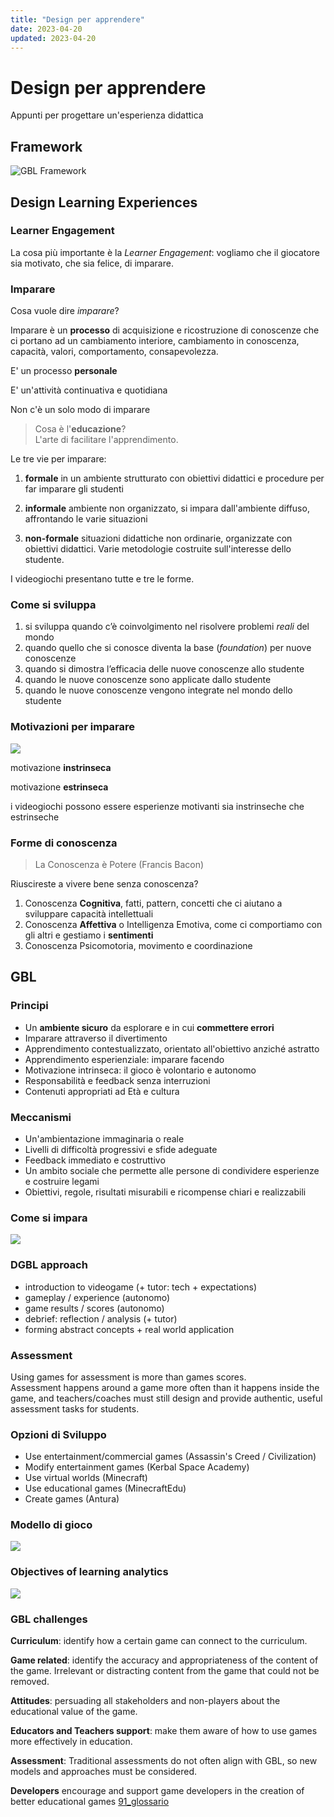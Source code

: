 ```yaml
---
title: "Design per apprendere"
date: 2023-04-20
updated: 2023-04-20
---
```


# Design per apprendere
Appunti per progettare un'esperienza didattica

## Framework

![GBL Framework](../../../assets/img/gamedev/img-g4c/dgbl/gbl-framework.webp)

## Design Learning Experiences

### Learner Engagement
La cosa più importante è la _Learner Engagement_: vogliamo che il giocatore sia motivato, che sia felice, di imparare.

### Imparare
Cosa vuole dire _imparare_?

Imparare è un **processo** di acquisizione e ricostruzione di conoscenze che ci portano ad un cambiamento interiore, cambiamento in conoscenza, capacità, valori, comportamento, consapevolezza.

E' un processo **personale**

E' un'attività continuativa e quotidiana

Non c'è un solo modo di imparare

> Cosa è l'**educazione**?   
> L'arte di facilitare l'apprendimento.

Le tre vie per imparare:

1. **formale**
in un ambiente strutturato con obiettivi didattici e procedure per far imparare gli studenti

1. **informale**
ambiente non organizzato, si impara dall'ambiente diffuso, affrontando le varie situazioni

1. **non-formale**
situazioni didattiche non ordinarie, organizzate con obiettivi didattici. Varie metodologie costruite sull'interesse dello studente.

I videogiochi presentano tutte e tre le forme.

### Come si sviluppa

1. si sviluppa quando c’è coinvolgimento nel risolvere problemi *reali* del mondo
2. quando quello che si conosce diventa la base (*foundation*) per nuove conoscenze
3. quando si dimostra l’efficacia delle nuove conoscenze allo studente
4. quando le nuove conoscenze sono applicate dallo studente
5. quando le nuove conoscenze vengono integrate nel mondo dello studente

### Motivazioni per imparare

![](../../../assets/img/gamedev/img-g4c/maslow.webp)

motivazione **instrinseca**

motivazione **estrinseca**

i videogiochi possono essere esperienze motivanti sia instrinseche che estrinseche

### Forme di conoscenza

> La Conoscenza è Potere (Francis Bacon)

Riuscireste a vivere bene senza conoscenza?

1. Conoscenza **Cognitiva**, fatti, pattern, concetti che ci aiutano a sviluppare capacità intellettuali
2. Conoscenza **Affettiva** o Intelligenza Emotiva, come ci comportiamo con gli altri e gestiamo i **sentimenti**
3. Conoscenza Psicomotoria, movimento e coordinazione
  
## GBL

### Principi

- Un **ambiente sicuro** da esplorare e in cui **commettere errori**
- Imparare attraverso il divertimento
- Apprendimento contestualizzato, orientato all'obiettivo anziché astratto
- Apprendimento esperienziale: imparare facendo
- Motivazione intrinseca: il gioco è volontario e autonomo
- Responsabilità e feedback senza interruzioni
- Contenuti appropriati ad Età e cultura 

### Meccanismi

- Un'ambientazione immaginaria o reale
- Livelli di difficoltà progressivi e sfide adeguate
- Feedback immediato e costruttivo
- Un ambito sociale che permette alle persone di condividere esperienze e costruire legami
- Obiettivi, regole, risultati misurabili e ricompense chiari e realizzabili

### Come si impara
![](../../../assets/img/gamedev/img-g4c/dgbl/cognitive_approach.webp)

### DGBL approach

- introduction to videogame (+ tutor: tech + expectations)
- gameplay / experience (autonomo)
- game results / scores (autonomo)
- debrief: reflection / analysis (+ tutor)
- forming abstract concepts + real world application

### Assessment
Using games for assessment is more than games scores.  
Assessment happens around a game more often than it happens inside the game, and teachers/coaches must still design and provide authentic, useful assessment tasks for students.

### Opzioni di Sviluppo

- Use entertainment/commercial games (Assassin's Creed / Civilization)
- Modify entertainment games (Kerbal Space Academy)
- Use virtual worlds (Minecraft)
- Use educational games (MinecraftEdu)
- Create games (Antura)

### Modello di gioco
![](../../../assets/img/gamedev/img-g4c/dgbl/GBLModel.webp)

### Objectives of learning analytics

![](../../../assets/img/gamedev/img-g4c/dgbl/game_learning_analytics.webp)

### GBL challenges
**Curriculum**: identify how a certain game can connect to the curriculum. 

**Game related**: identify the accuracy and appropriateness of the content of the game. Irrelevant or distracting content from the game that could not be removed.

**Attitudes**: persuading all stakeholders and non-players about the educational value of the game.

**Educators and Teachers support**: make them aware of how to use games more effectively in education.

**Assessment**: Traditional assessments do not often align with GBL, so new models and approaches must be considered.

**Developers** encourage and support game developers in the creation of better educational games
[91_glossario](91_glossario.md)
